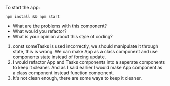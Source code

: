 
To start the app:
```
npm install && npm start
```

 - What are the problems with this component?
 - What would you refactor?
 - What is your opinion about this style of coding?

 1. const someTasks is used incorrectly, we should manipulate it through state, this is wrong. We can make App as a class component and use components state instead of forcing update.
 2. I would refactor App and Tasks components into a seperate components to keep it cleaner. And as I said earlier I would make App component as a class component instead function component.
 3. It's not clean enough, there are some ways to keep it cleaner.